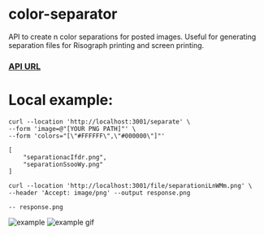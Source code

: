 # color-separator
API to create n color separations for posted images. Useful for generating separation files for Risograph printing and screen printing.

### [API URL](https://color-separator-api-67f36f39cb8f.herokuapp.com/)

# Local example:
```
curl --location 'http://localhost:3001/separate' \
--form 'image=@"[YOUR PNG PATH]"' \
--form 'colors="[\"#FFFFFF\",\"#000000\"]"'

[
    "separationacIfdr.png",
    "separationSsooWy.png"
]
```

```
curl --location 'http://localhost:3001/file/separationiLnWMm.png' \
--header 'Accept: image/png' --output response.png

-- response.png
```

![example](https://github.com/hicks2evan/color-separator/assets/23247607/0ec0a1b7-fbd2-43b5-ac87-a1f3b9cd64f6)
![example gif](https://github.com/hicks2evan/color-separator/assets/23247607/8ec4dae5-485f-40a7-ab25-4209900e5388)
